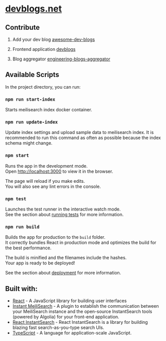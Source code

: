 # [devblogs.net](https://devblogs.net)


## Contribute
1. Add your dev blog [awesome-dev-blogs](https://github.com/snuzi/awesome-dev-blogs)

2. Frontend application [devblogs](https://github.com/snuzi/devblogs)

3. Blog aggregator [engineering-blogs-aggregator](https://github.com/snuzi/engineering-blogs-aggregator)


## Available Scripts

In the project directory, you can run:

### `npm run start-index`
Starts meilisearch index docker container.

### `npm run update-index`
Update index settings and upload sample data to meilisearch index. It is recommended to run this command as often as possible because the index schema might change.

### `npm start`

Runs the app in the development mode.\
Open [http://localhost:3000](http://localhost:3000) to view it in the browser.

The page will reload if you make edits.\
You will also see any lint errors in the console.

### `npm test`

Launches the test runner in the interactive watch mode.\
See the section about [running tests](https://facebook.github.io/create-react-app/docs/running-tests) for more information.

### `npm run build`

Builds the app for production to the `build` folder.\
It correctly bundles React in production mode and optimizes the build for the best performance.

The build is minified and the filenames include the hashes.\
Your app is ready to be deployed!

See the section about [deployment](https://facebook.github.io/create-react-app/docs/deployment) for more information.


## Built with:
- [React](https://reactjs.org/) - A JavaScript library for building user interfaces
- [Instant MeiliSearch](https://github.com/meilisearch/instant-meilisearch) - A plugin to establish the communication between your MeiliSearch instance and the open-source InstantSearch tools (powered by Algolia) for your front-end application.
- [React InstantSearch](https://github.com/algolia/react-instantsearch) - React InstantSearch is a library for building blazing fast search-as-you-type search UIs.
- [TypeScript](https://www.typescriptlang.org/) - A language for application-scale JavaScript.
